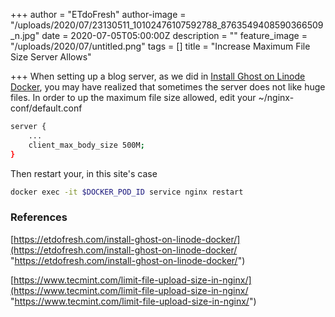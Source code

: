 +++
author = "ETdoFresh"
author-image = "/uploads/2020/07/23130511_10102476107592788_8763549408590366509_n.jpg"
date = 2020-07-05T05:00:00Z
description = ""
feature_image = "/uploads/2020/07/untitled.png"
tags = []
title = "Increase Maximum File Size Server Allows"

+++
When setting up a blog server, as we did in [Install Ghost on Linode Docker](https://etdofresh.com/install-ghost-on-linode-docker/), you may have realized that sometimes the server does not like huge files. In order to up the maximum file size allowed, edit your \~/nginx-conf/default.conf

```bash
server {
    ...
    client_max_body_size 500M;
}
```

Then restart your, in this site's case

```bash
docker exec -it $DOCKER_POD_ID service nginx restart
```

### References

[https://etdofresh.com/install-ghost-on-linode-docker/](https://etdofresh.com/install-ghost-on-linode-docker/ "https://etdofresh.com/install-ghost-on-linode-docker/")

[https://www.tecmint.com/limit-file-upload-size-in-nginx/](https://www.tecmint.com/limit-file-upload-size-in-nginx/ "https://www.tecmint.com/limit-file-upload-size-in-nginx/")